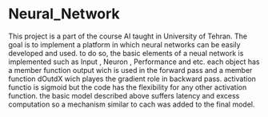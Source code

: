 # Neural_Network

This project is a part of the course AI taught in University of Tehran.
The goal is to implement a platform in which neural networks can be easily developed and used.
to do so, the basic elements of a neual network is implemented such as Input , 
Neuron , Performance and etc.
each object has a member function output wich is used in the forward pass and 
a member function dOutdX wich playes the gradient role in backward pass.
activation functio is sigmoid but the code has the flexibility for any other 
activation function.
the basic model described above suffers latency and excess computation so
a mechanism similar to cach was added to the final model.
